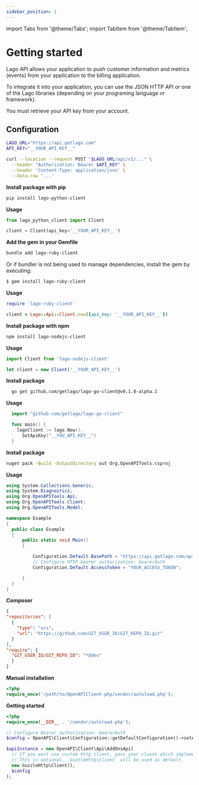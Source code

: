 ```yaml
---
sidebar_position: 1
---
```


import Tabs from '@theme/Tabs';
import TabItem from '@theme/TabItem';

# Getting started

Lago API allows your application to push customer information and metrics (events) from your application to the billing application.

To integrate it into your application, you can use the JSON HTTP API or one of the Lago libraries (depending on your programing language or framework).

You must retrieve your API key from your account.

## Configuration

<Tabs groupId="prog-language">
  <TabItem value="curl" label="Curl" default>

  ```bash
  LAGO_URL="https://api.getlago.com"
  API_KEY="__YOUR_API_KEY__"

  curl --location --request POST "$LAGO_URL/api/v1/..." \
    --header "Authorization: Bearer $API_KEY" \
    --header 'Content-Type: application/json' \
    --data-raw '...'
  ```

  </TabItem>

  <TabItem value="python" label="Python">

  **Install package with pip**
  ```bash
  pip install lago-python-client
  ```

  **Usage**

  ```python
  from lago_python_client import Client

  client = Client(api_key='__YOUR_API_KEY__')
  ```

  </TabItem>

  <TabItem value="ruby" label="Ruby">

  **Add the gem in your Gemfile**
  ```bash
  bundle add lago-ruby-client
  ```

  Or if bundler is not being used to manage dependencies, install the gem by executing:

  ```bash
  $ gem install lago-ruby-client
  ```

  **Usage**

  ```ruby
  require 'lago-ruby-client'

  client = Lago::Api::Client.new({api_key: '__YOUR_API_KEY__'})
  ```

  </TabItem>
  <TabItem value="javascript" label="Javascript">

  **Install package with npm**
  ```bash
  npm install lago-nodejs-client
  ```

  **Usage**

  ```javascript
  import Client from 'lago-nodejs-client'

  let client = new Client('__YOUR_API_KEY__')
  ```
  </TabItem>
  <TabItem value="go" label="Go">

  **Install package**
  ```bash
    go get github.com/getlago/lago-go-client@v0.1.0-alpha.1
  ```

  **Usage**

  ```go
    import "github.com/getlago/lago-go-client"

    func main() {
      lagoClient := lago.New().
        SetApiKey("__YOU_API_KEY__")
    }
  ```
  </TabItem>
  <TabItem value="csharp" label="C#">

  **Install package**
  ```bash
  nuget pack -Build -OutputDirectory out Org.OpenAPITools.csproj
  ```

  **Usage**

  ```csharp
using System.Collections.Generic;
using System.Diagnostics;
using Org.OpenAPITools.Api;
using Org.OpenAPITools.Client;
using Org.OpenAPITools.Model;

namespace Example
{
    public class Example
    {
        public static void Main()
        {

            Configuration.Default.BasePath = "https://api.getlago.com/api/v1";
            // Configure HTTP bearer authorization: bearerAuth
            Configuration.Default.AccessToken = "YOUR_ACCESS_TOKEN";

        }
    }
}
  ```
  </TabItem>

  <TabItem value="php" label="PHP">

  **Composer**
  ```json
  {
  "repositories": [
    {
      "type": "vcs",
      "url": "https://github.com/GIT_USER_ID/GIT_REPO_ID.git"
    }
  ],
  "require": {
    "GIT_USER_ID/GIT_REPO_ID": "*@dev"
    }
}
  ```

  **Manual installation**

  ```php
<?php
require_once('/path/to/OpenAPIClient-php/vendor/autoload.php');
  ```

  **Getting started**

  ```php
<?php
require_once(__DIR__ . '/vendor/autoload.php');

// Configure Bearer authorization: bearerAuth
$config = OpenAPI\Client\Configuration::getDefaultConfiguration()->setAccessToken('YOUR_ACCESS_TOKEN');

$apiInstance = new OpenAPI\Client\Api\AddOnsApi(
    // If you want use custom http client, pass your client which implements `GuzzleHttp\ClientInterface`.
    // This is optional, `GuzzleHttp\Client` will be used as default.
    new GuzzleHttp\Client(),
    $config
);
  ```
  </TabItem>

</Tabs>
